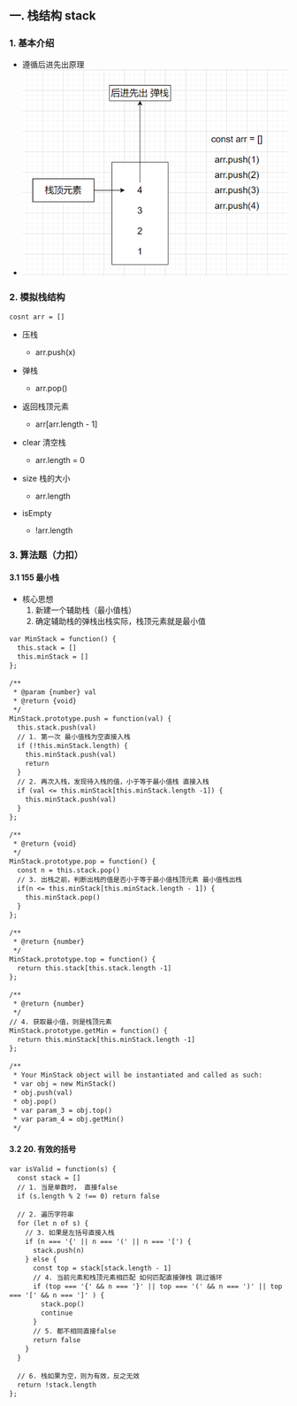 ## 一. 栈结构 stack

### 1. 基本介绍

- 遵循后进先出原理
- ![1669441950875](image/1.数据结构与算法/1669441950875.png)

### 2. 模拟栈结构

```
cosnt arr = []
```

- 压栈

  - arr.push(x)
- 弹栈

  - arr.pop()
- 返回栈顶元素

  - arr[arr.length - 1]
- clear 清空栈

  - arr.length = 0
- size 栈的大小

  - arr.length
- isEmpty

  - !arr.length

### 3. 算法题（力扣）

#### 3.1 155 最小栈

* 核心思想
  1. 新建一个辅助栈（最小值栈）
  2. 确定辅助栈的弹栈出栈实际，栈顶元素就是最小值

```
var MinStack = function() {
  this.stack = []
  this.minStack = []
};

/**
 * @param {number} val
 * @return {void}
 */
MinStack.prototype.push = function(val) {
  this.stack.push(val)
  // 1. 第一次 最小值栈为空直接入栈
  if (!this.minStack.length) {
    this.minStack.push(val)
    return
  }
  // 2. 再次入栈，发现待入栈的值，小于等于最小值栈 直接入栈
  if (val <= this.minStack[this.minStack.length -1]) {
    this.minStack.push(val)
  }
};

/**
 * @return {void}
 */
MinStack.prototype.pop = function() {
  const n = this.stack.pop()
  // 3. 出栈之前，判断出栈的值是否小于等于最小值栈顶元素 最小值栈出栈
  if(n <= this.minStack[this.minStack.length - 1]) {
    this.minStack.pop()
  }
};

/**
 * @return {number}
 */
MinStack.prototype.top = function() {
  return this.stack[this.stack.length -1]
};

/**
 * @return {number}
 */
// 4. 获取最小值，则是栈顶元素
MinStack.prototype.getMin = function() {
  return this.minStack[this.minStack.length -1]
};

/**
 * Your MinStack object will be instantiated and called as such:
 * var obj = new MinStack()
 * obj.push(val)
 * obj.pop()
 * var param_3 = obj.top()
 * var param_4 = obj.getMin()
 */
```

#### 3.2 20. 有效的括号

```
var isValid = function(s) {
  const stack = []
  // 1. 当是单数时， 直接false
  if (s.length % 2 !== 0) return false
  
  // 2. 遍历字符串 
  for (let n of s) {
    // 3. 如果是左括号直接入栈
    if (n === '{' || n === '(' || n === '[') {
      stack.push(n)
    } else {
      const top = stack[stack.length - 1]
      // 4. 当前元素和栈顶元素相匹配 如何匹配直接弹栈 跳过循环
      if (top === '{' && n === '}' || top === '(' && n === ')' || top === '[' && n === ']' ) {
        stack.pop()
        continue
      }
      // 5. 都不相同直接false
      return false
    }
  }
  
  // 6. 栈如果为空，则为有效，反之无效
  return !stack.length
};
```
